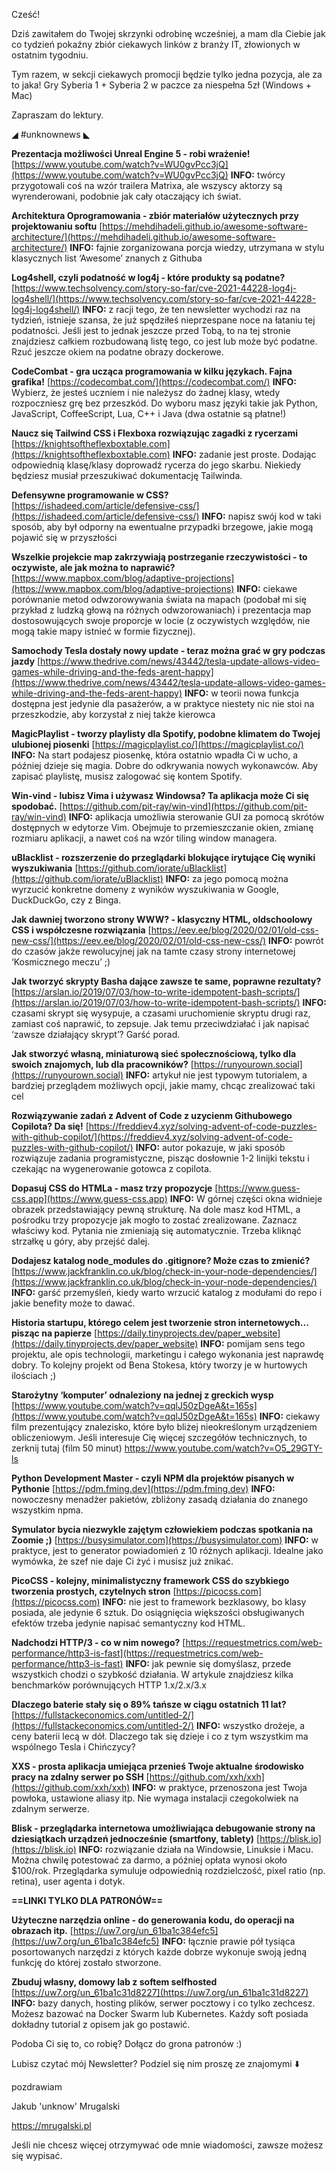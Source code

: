 Cześć!

Dziś zawitałem do Twojej skrzynki odrobinę wcześniej, a mam dla Ciebie jak co tydzień pokaźny zbiór ciekawych linków z branży IT, złowionych w ostatnim tygodniu.

 

Tym razem, w sekcji ciekawych promocji będzie tylko jedna pozycja, ale za to jaka!
Gry Syberia 1 + Syberia 2 w paczce za niespełna 5zł (Windows + Mac)
 

Zapraszam do lektury.

 

◢ #unknownews ◣

**Prezentacja możliwości Unreal Engine 5 - robi wrażenie!**
[https://www.youtube.com/watch?v=WU0gvPcc3jQ](https://www.youtube.com/watch?v=WU0gvPcc3jQ)
**INFO:** twórcy przygotowali coś na wzór trailera Matrixa, ale wszyscy aktorzy są wyrenderowani, podobnie jak cały otaczający ich świat.

**Architektura Oprogramowania - zbiór materiałów użytecznych przy projektowaniu softu**
[https://mehdihadeli.github.io/awesome-software-architecture/](https://mehdihadeli.github.io/awesome-software-architecture/)
**INFO:** fajnie zorganizowana porcja wiedzy, utrzymana w stylu klasycznych list &lsquo;Awesome&rsquo; znanych z Githuba

**Log4shell, czyli podatność w log4j - które produkty są podatne?**
[https://www.techsolvency.com/story-so-far/cve-2021-44228-log4j-log4shell/](https://www.techsolvency.com/story-so-far/cve-2021-44228-log4j-log4shell/)
**INFO:** z racji tego, że ten newsletter wychodzi raz na tydzień, istnieje szansa, że już spędziłeś nieprzespane noce na łataniu tej podatności. Jeśli jest to jednak jeszcze przed Tobą, to na tej stronie znajdziesz całkiem rozbudowaną listę tego, co jest lub może być podatne. Rzuć jeszcze okiem na podatne obrazy dockerowe.

**CodeCombat - gra ucząca programowania w kilku językach. Fajna grafika!**
[https://codecombat.com/](https://codecombat.com/)
**INFO:** Wybierz, że jesteś uczniem i nie należysz do żadnej klasy, wtedy rozpoczniesz grę bez przeszkód. Do wyboru masz języki takie jak Python, JavaScript, CoffeeScript, Lua, C++ i Java (dwa ostatnie są płatne!)

**Naucz się Tailwind CSS i Flexboxa rozwiązując zagadki z rycerzami**
[https://knightsoftheflexboxtable.com](https://knightsoftheflexboxtable.com)
**INFO:** zadanie jest proste. Dodając odpowiednią klasę/klasy doprowadź rycerza do jego skarbu. Niekiedy będziesz musiał przeszukiwać dokumentację Tailwinda.

**Defensywne programowanie w CSS?**
[https://ishadeed.com/article/defensive-css/](https://ishadeed.com/article/defensive-css/)
**INFO:** napisz swój kod w taki sposób, aby był odporny na ewentualne przypadki brzegowe, jakie mogą pojawić się w przyszłości

**Wszelkie projekcie map zakrzywiają postrzeganie rzeczywistości - to oczywiste, ale jak można to naprawić?**
[https://www.mapbox.com/blog/adaptive-projections](https://www.mapbox.com/blog/adaptive-projections)
**INFO:** ciekawe porównanie metod odwzorowywania świata na mapach (podobał mi się przykład z ludzką głową na różnych odwzorowaniach) i prezentacja map dostosowujących swoje proporcje w locie (z oczywistych względów, nie mogą takie mapy istnieć w formie fizycznej).

**Samochody Tesla dostały nowy update - teraz można grać w gry podczas jazdy**
[https://www.thedrive.com/news/43442/tesla-update-allows-video-games-while-driving-and-the-feds-arent-happy](https://www.thedrive.com/news/43442/tesla-update-allows-video-games-while-driving-and-the-feds-arent-happy)
**INFO:** w teorii nowa funkcja dostępna jest jedynie dla pasażerów, a w praktyce niestety nic nie stoi na przeszkodzie, aby korzystał z niej także kierowca

**MagicPlaylist - tworzy playlisty dla Spotify, podobne klimatem do Twojej ulubionej piosenki**
[https://magicplaylist.co/](https://magicplaylist.co/)
**INFO:** Na start podajesz piosenkę, która ostatnio wpadła Ci w ucho, a później dzieje się magia. Dobre do odkrywania nowych wykonawców. Aby zapisać playlistę, musisz zalogować się kontem Spotify.

**Win-vind - lubisz Vima i używasz Windowsa? Ta aplikacja może Ci się spodobać.**
[https://github.com/pit-ray/win-vind](https://github.com/pit-ray/win-vind)
**INFO:** aplikacja umożliwia sterowanie GUI za pomocą skrótów dostępnych w edytorze Vim. Obejmuje to przemieszczanie okien, zmianę rozmiaru aplikacji, a nawet coś na wzór tiling window managera.

**uBlacklist - rozszerzenie do przeglądarki blokujące irytujące Cię wyniki wyszukiwania**
[https://github.com/iorate/uBlacklist](https://github.com/iorate/uBlacklist)
**INFO:** za jego pomocą można wyrzucić konkretne domeny z wyników wyszukiwania w Google, DuckDuckGo, czy z Binga.

**Jak dawniej tworzono strony WWW? - klasyczny HTML, oldschoolowy CSS i współczesne rozwiązania**
[https://eev.ee/blog/2020/02/01/old-css-new-css/](https://eev.ee/blog/2020/02/01/old-css-new-css/)
**INFO:** powrót do czasów jakże rewolucyjnej jak na tamte czasy strony internetowej &lsquo;Kosmicznego meczu&rsquo; ;)

**Jak tworzyć skrypty Basha dające zawsze te same, poprawne rezultaty?**
[https://arslan.io/2019/07/03/how-to-write-idempotent-bash-scripts/](https://arslan.io/2019/07/03/how-to-write-idempotent-bash-scripts/)
**INFO:** czasami skrypt się wysypuje, a czasami uruchomienie skryptu drugi raz, zamiast coś naprawić, to zepsuje. Jak temu przeciwdziałać i jak napisać &lsquo;zawsze działający skrypt&rsquo;? Garść porad.

**Jak stworzyć własną, miniaturową sieć społecznościową, tylko dla swoich znajomych, lub dla pracowników?**
[https://runyourown.social](https://runyourown.social)
**INFO:** artykuł nie jest typowym tutorialem, a bardziej przeglądem możliwych opcji, jakie mamy, chcąc zrealizować taki cel

**Rozwiązywanie zadań z Advent of Code z uzycienm Githubowego Copilota? Da się!**
[https://freddiev4.xyz/solving-advent-of-code-puzzles-with-github-copilot/](https://freddiev4.xyz/solving-advent-of-code-puzzles-with-github-copilot/)
**INFO:** autor pokazuje, w jaki sposób rozwiązuje zadania programistyczne, pisząc dosłownie 1-2 linijki tekstu i czekając na wygenerowanie gotowca z copilota.

**Dopasuj CSS do HTMLa - masz trzy propozycje**
[https://www.guess-css.app](https://www.guess-css.app)
**INFO:** W górnej części okna widnieje obrazek przedstawiający pewną strukturę. Na dole masz kod HTML, a pośrodku trzy propozycje jak mogło to zostać zrealizowane. Zaznacz właściwy kod. Pytania nie zmieniają się automatycznie. Trzeba kliknąć strzałkę u góry, aby przejść dalej.

**Dodajesz katalog node_modules do .gitignore? Może czas to zmienić?**
[https://www.jackfranklin.co.uk/blog/check-in-your-node-dependencies/](https://www.jackfranklin.co.uk/blog/check-in-your-node-dependencies/)
**INFO:** garść przemyśleń, kiedy warto wrzucić katalog z modułami do repo i jakie benefity może to dawać.

**Historia startupu, którego celem jest tworzenie stron internetowych... pisząc na papierze**
[https://daily.tinyprojects.dev/paper_website](https://daily.tinyprojects.dev/paper_website)
**INFO:** pomijam sens tego projektu, ale opis technologii, marketingu i całego wykonania jest naprawdę dobry. To kolejny projekt od Bena Stokesa, który tworzy je w hurtowych ilościach ;)

**Starożytny &lsquo;komputer&rsquo; odnaleziony na jednej z greckich wysp**
[https://www.youtube.com/watch?v=qqlJ50zDgeA&t=165s](https://www.youtube.com/watch?v=qqlJ50zDgeA&t=165s)
**INFO:** ciekawy film prezentujący znalezisko, które było bliżej nieokreślonym urządzeniem obliczeniowym. Jeśli interesuje Cię więcej szczegółów technicznych, to zerknij tutaj (film 50 minut) https://www.youtube.com/watch?v=O5_29GTY-ls

**Python Development Master - czyli NPM dla projektów pisanych w Pythonie**
[https://pdm.fming.dev](https://pdm.fming.dev)
**INFO:** nowoczesny menadżer pakietów, zbliżony zasadą działania do znanego wszystkim npma.

**Symulator bycia niezwykle zajętym człowiekiem podczas spotkania na Zoomie ;)**
[https://busysimulator.com](https://busysimulator.com)
**INFO:** w praktyce, jest to generator powiadomień z 10 różnych aplikacji. Idealne jako wymówka, że szef nie daje Ci żyć i musisz już znikać.

**PicoCSS - kolejny, minimalistyczny framework CSS do szybkiego tworzenia prostych, czytelnych stron**
[https://picocss.com](https://picocss.com)
**INFO:** nie jest to framework bezklasowy, bo klasy posiada, ale jedynie 6 sztuk. Do osiągnięcia większości obsługiwanych efektów trzeba jedynie napisać semantyczny kod HTML.

**Nadchodzi HTTP/3 - co w nim nowego?**
[https://requestmetrics.com/web-performance/http3-is-fast](https://requestmetrics.com/web-performance/http3-is-fast)
**INFO:** jak pewnie się domyślasz, przede wszystkich chodzi o szybkość działania. W artykule znajdziesz kilka benchmarków porównujących HTTP 1.x/2.x/3.x

**Dlaczego baterie stały się o 89% tańsze w ciągu ostatnich 11 lat?**
[https://fullstackeconomics.com/untitled-2/](https://fullstackeconomics.com/untitled-2/)
**INFO:** wszystko drożeje, a ceny baterii lecą w dół. Dlaczego tak się dzieje i co z tym wszystkim ma wspólnego Tesla i Chińczycy?

**XXS - prosta aplikacja umiejąca przenieś Twoje aktualne środowisko pracy na zdalny serwer po SSH**
[https://github.com/xxh/xxh](https://github.com/xxh/xxh)
**INFO:** w praktyce, przenoszona jest Twoja powłoka, ustawione aliasy itp. Nie wymaga instalacji czegokolwiek na zdalnym serwerze.

**Blisk - przeglądarka internetowa umożliwiająca debugowanie strony na dziesiątkach urządzeń jednocześnie (smartfony, tablety)**
[https://blisk.io](https://blisk.io)
**INFO:** rozwiązanie działa na Windowsie, Linuksie i Macu. Można chwilę potestować za darmo, a później opłata wynosi około $100/rok. Przeglądarka symuluje odpowiednią rozdzielczość, pixel ratio (np. retina), user agenta i dotyk.

**==LINKI TYLKO DLA PATRONÓW==**

**Użyteczne narzędzia online - do generowania kodu, do operacji na obrazach itp.**
[https://uw7.org/un_61ba1c384efc5](https://uw7.org/un_61ba1c384efc5)
**INFO:** łącznie prawie pół tysiąca posortowanych narzędzi z których każde dobrze wykonuje swoją jedną funkcję do której zostało stworzone.

**Zbuduj własny, domowy lab z softem selfhosted**
[https://uw7.org/un_61ba1c31d8227](https://uw7.org/un_61ba1c31d8227)
**INFO:** bazy danych, hosting plików, serwer pocztowy i co tylko zechcesz. Możesz bazować na Docker Swarm lub Kubernetes. Każdy soft posiada dokładny tutorial z opisem jak go postawić.

 

Podoba Ci się to, co robię? Dołącz do grona patronów :)

 

Lubisz czytać mój Newsletter? Podziel się nim proszę ze znajomymi ⬇️ 

  

 
pozdrawiam

Jakub 'unknow' Mrugalski

https://mrugalski.pl

 
Jeśli nie chcesz więcej otrzymywać ode mnie wiadomości, zawsze możesz się wypisać.